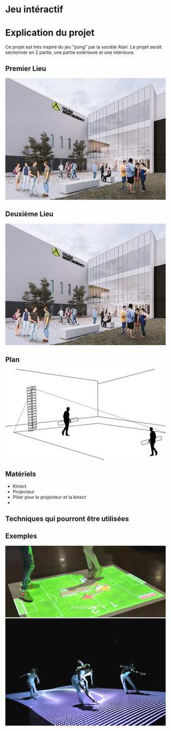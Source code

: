 # Jeu intéractif

# Explication du projet
Ce projet est très inspiré du jeu "pong" par la société Atari. Le projet serait sectionner en 2 partie, une partie extérieure et une intérieure.
## Premier Lieu
![nouveaupavillon](assets/nouveaupavillon.png)
## Deuxième Lieu
![nouveaupavillon](assets/nouveaupavillon.png)
## Plan
![plan](assets/plan.jpg)

## Matériels
- Kinect
- Projecteur
- Pilier pour le projecteur et la kinect
- 

## Techniques qui pourront être utilisées

## Exemples
![floors_mapping_projector](assets/floors_mapping_projector.jpg)
![floors_mapping_projector_02](assets/interactive-floor-projections_02.jpg)





